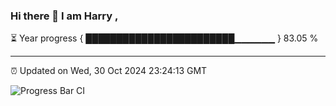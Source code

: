 ### Hi there 👋 I am Harry , 

⏳ Year progress { ████████████████████████▁▁▁▁▁▁ } 83.05 %

---

⏰ Updated on Wed, 30 Oct 2024 23:24:13 GMT

![Progress Bar CI](https://github.com/duykhang68/duykhang68/workflows/Progress%20Bar%20CI/badge.svg)
